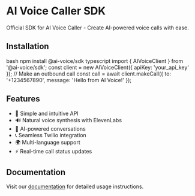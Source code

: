 # AI Voice Caller SDK

Official SDK for AI Voice Caller - Create AI-powered voice calls with ease.

## Installation

bash
npm install @ai-voice/sdk
typescript
import { AIVoiceClient } from '@ai-voice/sdk';
const client = new AIVoiceClient({
apiKey: 'your_api_key'
});
// Make an outbound call
const call = await client.makeCall({
to: '+1234567890',
message: 'Hello from AI Voice!'
});


## Features

- 🎯 Simple and intuitive API
- 🔊 Natural voice synthesis with ElevenLabs
- 🤖 AI-powered conversations
- 📞 Seamless Twilio integration
- 🌍 Multi-language support
- ⚡ Real-time call status updates

## Documentation

Visit our [documentation](https://github.com/moeidsaleem/ai-voice-caller) for detailed usage instructions.
